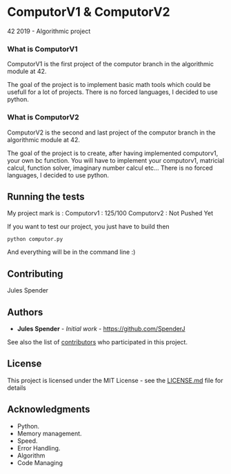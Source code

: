 # ComputorV1 & ComputorV2
42 2019 - Algorithmic project

### What is ComputorV1

ComputorV1 is the first project of the computor branch in the algorithmic module at 42.

The goal of the project is to implement basic math tools which could be usefull for a lot of projects.
There is no forced languages, I decided to use python.

### What is ComputorV2

ComputorV2 is the second and last project of the computor branch in the algorithmic module at 42.

The goal of the project is to create, after having implemented computorv1, your own bc function. You will have to implement your computorv1, matricial calcul, function solver, imaginary number calcul etc...
There is no forced languages, I decided to use python.

## Running the tests

My project mark is : 
Computorv1 : 125/100
Computorv2 : Not Pushed Yet

If you want to test our project, you just have to build then

```
python computor.py
```

And everything will be in the command line :)

## Contributing

Jules Spender

## Authors

* **Jules Spender** - *Initial work* - https://github.com/SpenderJ

See also the list of [contributors](https://github.com/your/project/contributors) who participated in this project.

## License

This project is licensed under the MIT License - see the [LICENSE.md](LICENSE.md) file for details

## Acknowledgments

* Python.
* Memory management.
* Speed.
* Error Handling.
* Algorithm
* Code Managing
